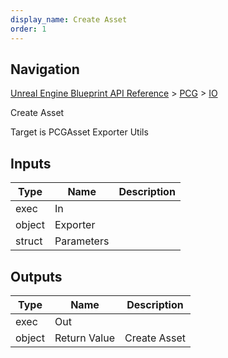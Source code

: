 ```yaml
---
display_name: Create Asset
order: 1
---
```

## Navigation

[Unreal Engine Blueprint API Reference](https://dev.epicgames.com/documentation/en-us/unreal-engine/BlueprintAPI) > [PCG](https://dev.epicgames.com/documentation/en-us/unreal-engine/BlueprintAPI/PCG) > [IO](https://dev.epicgames.com/documentation/en-us/unreal-engine/BlueprintAPI/PCG/IO)

Create Asset

Target is PCGAsset Exporter Utils

## Inputs

| Type | Name | Description |
| --- | --- | --- |
| exec | In |  |
| object | Exporter |  |
| struct | Parameters |  |

## Outputs

| Type | Name | Description |
| --- | --- | --- |
| exec | Out |  |
| object | Return Value | Create Asset |
